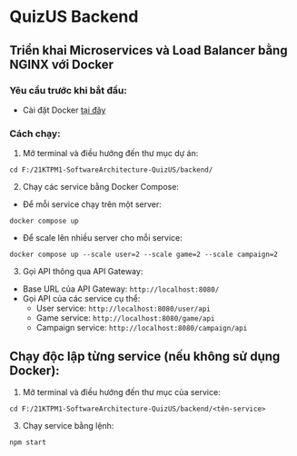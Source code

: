 # QuizUS Backend

## Triển khai Microservices và Load Balancer bằng NGINX với Docker
### Yêu cầu trước khi bắt đầu:
* Cài đặt Docker [tại đây](https://www.docker.com/)
### Cách chạy:
1. Mở terminal và điều hướng đến thư mục dự án:
```shell
cd F:/21KTPM1-SoftwareArchitecture-QuizUS/backend/
```
2. Chạy các service bằng Docker Compose:
* Để mỗi service chạy trên một server:
```shell
docker compose up
```
* Để scale lên nhiều server cho mỗi service:
```shell
docker compose up --scale user=2 --scale game=2 --scale campaign=2
```
3. Gọi API thông qua API Gateway:
* Base URL của API Gateway: `http://localhost:8080/`
* Gọi API của các service cụ thể:
  * User service: `http://localhost:8080/user/api`
  * Game service: `http://localhost:8080/game/api`
  * Campaign service: `http://localhost:8080/campaign/api`

## Chạy độc lập từng service (nếu không sử dụng Docker):
1. Mở terminal và điều hướng đến thư mục của service:
```shell
cd F:/21KTPM1-SoftwareArchitecture-QuizUS/backend/<tên-service>
```
3. Chạy service bằng lệnh:
```shell
npm start
```
